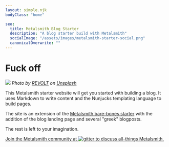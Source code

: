```yaml
---
layout: simple.njk
bodyClass: "home"

seo:
  title: Metalsmith Blog Starter
  description: "A blog starter build with Metalsmith"
  socialImage: "/assets/images/metalsmith-starter-social.png"
  canonicalOverwrite: ""
---
```

# Fuck off

![](/assets/images/blog-images/revolt-m2JlMXdqb3s-unsplash.jpg)
_Photo by <a href="https://unsplash.com/@revolt?utm_source=unsplash&utm_medium=referral&utm_content=creditCopyText">REVOLT</a> on <a href="https://unsplash.com/s/photos/typewritter?utm_source=unsplash&utm_medium=referral&utm_content=creditCopyText">Unsplash</a>_
  

This Metalsmith starter website will get you started with building a blog. It uses Markdown to write content and the Nunjucks templating language to build pages.

The site is an extension of the [Metalsmith bare-bones starter](https://github.com/wernerglinka/metalsmith-bare-bones-starter) with the addition of the blog landing page and several "greek" blogposts.

The rest is left to your imagination.

<a class="gitter-invite" href="https://gitter.im/metalsmith/community">
<p>Join the Metalsmith community at <img src="/assets/images/gitter.png" alt="gitter" /> to discuss all-things Metalsmith.</p>
</a>